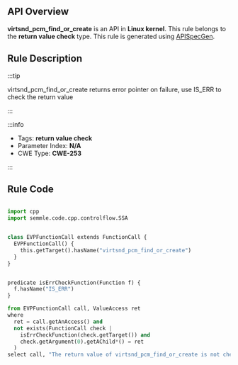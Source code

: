 ---
---


## API Overview
**virtsnd_pcm_find_or_create** is an API in **Linux kernel**. This rule belongs to the **return value check** type. This rule is generated using [APISpecGen](../../tools/APISpecGen).
## Rule Description

:::tip

virtsnd_pcm_find_or_create returns error pointer on failure, use IS_ERR to check the return value

:::

:::info

- Tags: **return value check**
- Parameter Index: **N/A**
- CWE Type: **CWE-253**

:::

## Rule Code
```python

import cpp
import semmle.code.cpp.controlflow.SSA


class EVPFunctionCall extends FunctionCall {
  EVPFunctionCall() {
    this.getTarget().hasName("virtsnd_pcm_find_or_create")
  }
}


predicate isErrCheckFunction(Function f) {
  f.hasName("IS_ERR") 
}

from EVPFunctionCall call, ValueAccess ret
where
  ret = call.getAnAccess() and
  not exists(FunctionCall check |
    isErrCheckFunction(check.getTarget()) and
    check.getArgument(0).getAChild*() = ret
  )
select call, "The return value of virtsnd_pcm_find_or_create is not checked with IS_ERR."
    
```